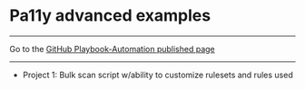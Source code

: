 # Pa11y advanced examples

<hr>

Go to the [GitHub Playbook-Automation published page](https://akingkci.github.io/Playbook-Automation/)

<hr>

  * Project 1: Bulk scan script w/ability to customize rulesets and rules used

